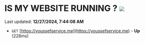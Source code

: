 # IS MY WEBSITE RUNNING ? [![](https://img.shields.io/static/v1?label=Sponsor&message=%E2%9D%A4&logo=GitHub&color=%23fe8e86)](https://github.com/sponsors/Youssef-Lehmam)

Last updated: **12/27/2024, 7:44:08 AM**

- `GET` [https://youssefservice.me](https://youssefservice.me) - **Up** (228ms)
